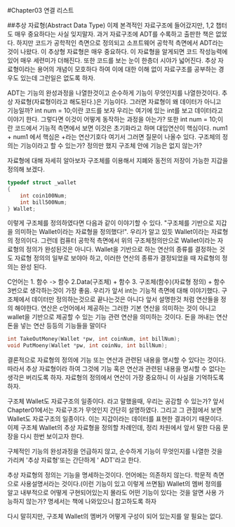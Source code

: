 #Chapter03 연결 리스트

##추상 자료형(Abstract Data Type)
이제 본격적인 자료구조에 들어갔지만, 1,2 챕터도 매우 중요하다는 사실 잊지말자. 과거 자료구조에 ADT를 수록하고 출판한 책은 없었다. 하지만 코드가 공학적인 측면으로 정의되고 소프트웨어 공학적 측면에서 ADT라는것이 나왔다. 이 추상형 자료형은 매우 중요하다. 이 자료형을 알게되면 코드 작성능력에 있어 매우 세련미가 더해진다. 또한 코드를 보는 눈이 한층더 시야가 넓어진다. 추상 자료형이라는 용어의 개념이 모호하다 하여 이에 대한 이해 없이 자료구조를 공부하는 경우도 있는데 그런일은 없도록 하자.

ADT는 기능의 완성과정을 나열한것이고 순수하게 기능이 무엇인지를 나열한것이다. 추상 자료형(자료형이라고 해도된다.)은 기능이다. 
그러면 자료형이 왜 데이터가 아니고 기능일까? int num = 10;이란 코드를 보자 우리는 여기에 있는 int를 보고 데이터라고 이야기 한다. 그렇다면 이것이 어떻게 동작하는 과정을 아는가? 또한 int num = 10;이란 코드에서 기능적 측면에서 보면 이것은 초기화라고 하며 대입연산이 핵심이다. num1 + num1 에서 핵심은 +라는 연산기호다 여기서 그러면 질문이 나올수 있다. 구조체의 정의는 기능이라고 할 수 있는가? 정의만 했지 구조체 안에 기능은 없지 않는가?

자료형에 대해 자세히 알아보자 구조체를 이용해서 지폐와 동전의 저장이 가능한  지갑을 정의해 보겠다. 

```C
typedef struct _wallet
{
	int coin100Num;
    int bill500Num;
} Wallet;
```

이렇게 구조체를 정의하였다면 다음과 같이 이야기할 수 있다.
"구조체를 기반으로 지갑을 의미하는 Wallet이라는 자료형을 정의했다!". 우리가 알고 있듯 Wallet이라는 자료형의 정의이다. 그런데 컴퓨터 공학적 측면에서 위의 구조체정의만으로 Wallet이라는 자료형의 정의가 완성된것은 아니다. Wallet을 기반으로 하는 연산의 종류를 결정하는 것도 자료형 정의의 일부로 보야아 하고, 이러한 연산의 종류가 결정되었을 때 자료형의 정의는 완성 된다.

C언어는 1. 함수 -> 함수 2.Data(구조체) + 함수 3. 구조체(함수)(자료형 정의) + 함수 3번으로 생각하는것이 가장 좋음.
우리가 앞서 int는 기능적 측면에 대해 이야기했다. 구조체에서 데이터만 정의하는것으로 끝나는것은 아니다 앞서 설명한것 처럼 연산들을 정의 해야한다. 연산은 c언어에서 제공하는 그러한 기본 연산을 의미하는 것이 아니고 wallet을 기반으로 제공할 수 있는 기능 관련 연산을 의미하는 것이다. 돈을 꺼내는 연산 돈을 넣는 연산 등등의 기능들을 말이다

```C
int TakeOutMoney(Wallet *pw, int coinNum, int billNum);
void PutMoeny(Wallet *pw, int coinNu, int billNum);
```
결론적으로 자료형의 정의에 기능 또는 연산과 관련된 내용을 명시할 수 있다는 것이다. 따라서 추상 자료형이라 하여 그것에 기능 혹은 연산과 관련된 내용을 명시할 수 없다는 생각은 버리도록 하자. 자료형의 정의에서 연산이 가장 중요하니 이 사실을 기억하도록 하자.

구조체 Wallet도 자료구조의 일종이다. 라고 말했을때, 우리는 공감할 수 있는가? 앞서 Chapter01에서는 자료구조가 무엇인지 간단히 설명하였다. 그리고 그 관점에서 보면 Wallet도 자료구조의 일종이다. 이는 지갑이라는 데이터를 표현한 결과이기 때문이다. 이제 구조체 Wallet의 추상 자료형을 정의할 차례인데, 정리 차원에서 앞서 말한 다음 문장을 다시 한번 보이고자 한다.

구체적인 기능의 완성과정을 언급하지 않고, 순수하게 기능이 무엇인지를 나열한 것을 가리켜 '추상 자료형'또는 간단하게 ' ADT'라고 한다.

추상 자료형의 정의는 기능을 명세하는것이다. 언어에는 의존하지 않는다. 학문적 측면으로 사용설명서라는 것이다.(이런 기능이 있고 이렇게 쓰면됨) Wallet의 멤버 정의를 알고 내부적으로 어떻게 구현되어있는지 몰라도 어떤 기능이 있다는 것을 알면 사용 가능하지 않는가? 명세서는 책에 나와있으니 참고하도록 하자

다시 말히지만, 구조체 Wallet의 멤버가 어떻게 구성이 되어 있는지를 알 필요는 없다.